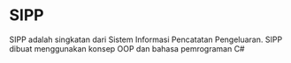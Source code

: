 # SIPP
 SIPP adalah singkatan dari Sistem Informasi Pencatatan Pengeluaran. SIPP dibuat menggunakan konsep OOP dan bahasa pemrograman C# 
